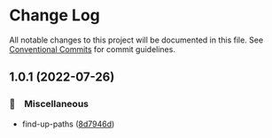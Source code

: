 # Change Log

All notable changes to this project will be documented in this file.
See [Conventional Commits](https://conventionalcommits.org) for commit guidelines.

## 1.0.1 (2022-07-26)


### 🔖　Miscellaneous

* find-up-paths ([8d7946d](https://github.com/bluelovers/ws-iconv/commit/8d7946dba8cf7c94ee12a7e458da0bfec4936112))
